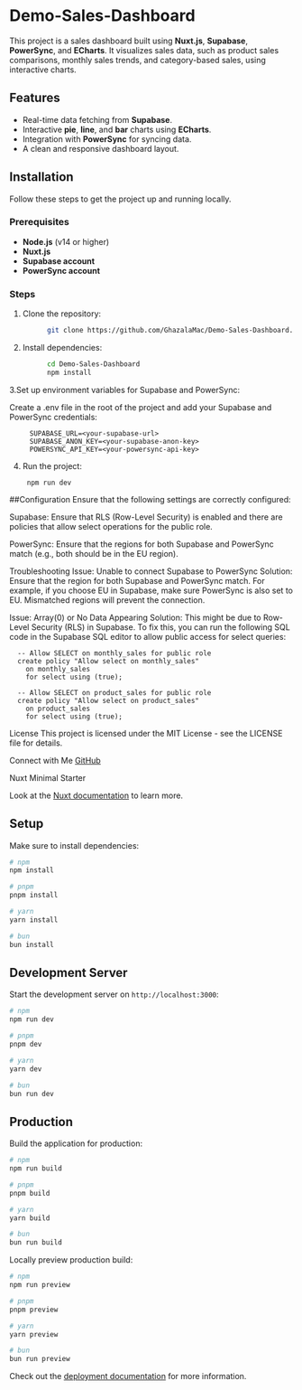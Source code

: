 # Demo-Sales-Dashboard

This project is a sales dashboard built using **Nuxt.js**, **Supabase**, **PowerSync**, and **ECharts**. It visualizes sales data, such as product sales comparisons, monthly sales trends, and category-based sales, using interactive charts.

## Features

- Real-time data fetching from **Supabase**.
- Interactive **pie**, **line**, and **bar** charts using **ECharts**.
- Integration with **PowerSync** for syncing data.
- A clean and responsive dashboard layout.

## Installation

Follow these steps to get the project up and running locally.

### Prerequisites

- **Node.js** (v14 or higher)
- **Nuxt.js**
- **Supabase account**
- **PowerSync account**

### Steps

1. Clone the repository:

   ```bash
         git clone https://github.com/GhazalaMac/Demo-Sales-Dashboard.git
2. Install dependencies:
   ```bash
         cd Demo-Sales-Dashboard
         npm install
3.Set up environment variables for Supabase and PowerSync:

Create a .env file in the root of the project and add your Supabase and PowerSync credentials: 

         SUPABASE_URL=<your-supabase-url>
         SUPABASE_ANON_KEY=<your-supabase-anon-key>
         POWERSYNC_API_KEY=<your-powersync-api-key>
     
 

4. Run the project:

        npm run dev

##Configuration
Ensure that the following settings are correctly configured:

Supabase: Ensure that RLS (Row-Level Security) is enabled and there are policies that allow select operations for the public role.

PowerSync: Ensure that the regions for both Supabase and PowerSync match (e.g., both should be in the EU region).

Troubleshooting
Issue: Unable to connect Supabase to PowerSync
Solution: Ensure that the region for both Supabase and PowerSync match. For example, if you choose EU in Supabase, make sure PowerSync is also set to EU. Mismatched regions will prevent the connection.

Issue: Array(0) or No Data Appearing
Solution: This might be due to Row-Level Security (RLS) in Supabase. To fix this, you can run the following SQL code in the Supabase SQL editor to allow public access for select queries:

      -- Allow SELECT on monthly_sales for public role
      create policy "Allow select on monthly_sales"
        on monthly_sales
        for select using (true);
      
      -- Allow SELECT on product_sales for public role
      create policy "Allow select on product_sales"
        on product_sales
        for select using (true);

License
This project is licensed under the MIT License - see the LICENSE file for details.

Connect with Me
[GitHub](https://github.com/GhazalaMac)

 Nuxt Minimal Starter

Look at the [Nuxt documentation](https://nuxt.com/docs/getting-started/introduction) to learn more.

## Setup

Make sure to install dependencies:

```bash
# npm
npm install

# pnpm
pnpm install

# yarn
yarn install

# bun
bun install
```

## Development Server

Start the development server on `http://localhost:3000`:

```bash
# npm
npm run dev

# pnpm
pnpm dev

# yarn
yarn dev

# bun
bun run dev
```

## Production

Build the application for production:

```bash
# npm
npm run build

# pnpm
pnpm build

# yarn
yarn build

# bun
bun run build
```

Locally preview production build:

```bash
# npm
npm run preview

# pnpm
pnpm preview

# yarn
yarn preview

# bun
bun run preview
```

Check out the [deployment documentation](https://nuxt.com/docs/getting-started/deployment) for more information.
